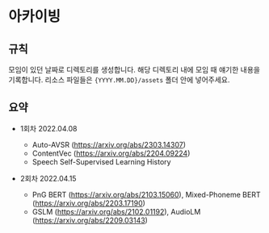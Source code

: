 # 아카이빙

## 규칙

모임이 있던 날짜로 디렉토리를 생성합니다. 해당 디렉토리 내에 모임 때 얘기한 내용을 기록합니다. 리소스 파일들은 `{YYYY.MM.DD}/assets` 폴더 안에 넣어주세요.

## 요약

- 1회차 2022.04.08
  - Auto-AVSR (https://arxiv.org/abs/2303.14307)
  - ContentVec (https://arxiv.org/abs/2204.09224)
  - Speech Self-Supervised Learning History
  
- 2회차 2022.04.15
  - PnG BERT (https://arxiv.org/abs/2103.15060), Mixed-Phoneme BERT (https://arxiv.org/abs/2203.17190)
  - GSLM (https://arxiv.org/abs/2102.01192), AudioLM (https://arxiv.org/abs/2209.03143)
